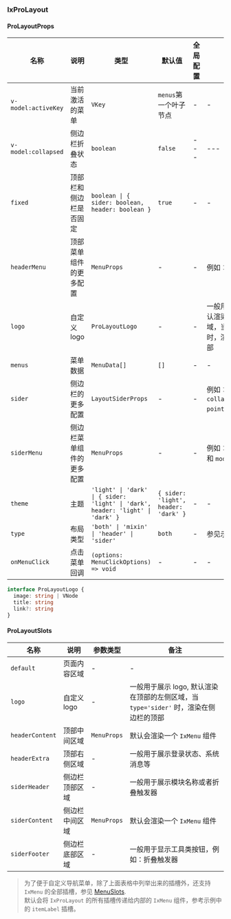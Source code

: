 
### IxProLayout

#### ProLayoutProps

| 名称 | 说明 | 类型  | 默认值 | 全局配置 | 备注 |
| --- | --- | --- | --- | --- | --- |
| `v-model:activeKey` | 当前激活的菜单 | `VKey` | `menus`第一个叶子节点 | - | - |
| `v-model:collapsed` | 侧边栏折叠状态 | `boolean` | `false` | --- | --- |
| `fixed` | 顶部栏和侧边栏是否固定 | `boolean \| { sider: boolean, header: boolean }` | `true` | - | - |
| `headerMenu` | 顶部菜单组件的更多配置 | `MenuProps` | - | - | 例如：`getKey` |
| `logo` | 自定义 logo | `ProLayoutLogo` | - | - | 一般用于展示 logo, 默认渲染在顶部的左侧区域，当 `type='sider'` 时，渲染在侧边栏的顶部 |
| `menus` | 菜单数据 | `MenuData[]` | `[]` | - | - |
| `sider` | 侧边栏的更多配置 | `LayoutSiderProps` | - | - | 例如：`collapsed`,`breakpoint`, `pointer` 等配置 |
| `siderMenu` | 侧边栏菜单组件的更多配置 | `MenuProps` | - | - | 例如：`getKey`, `indent` 和 `mode` |
| `theme` | 主题 | `'light' \| 'dark' \| { sider: 'light' \| 'dark', header: 'light' \| 'dark' }` | `{ sider: 'light', header: 'dark' }` | - | - |
| `type` | 布局类型 | `'both' \| 'mixin' \| 'header' \| 'sider'` | `both` | - | 参见示例：[布局类型](#pro-layout-demo-Type) |
| `onMenuClick` | 点击菜单回调 | `(options: MenuClickOptions) => void`| - | -  | - |

```ts
interface ProLayoutLogo {
  image: string | VNode
  title: string
  link?: string
}
```

#### ProLayoutSlots

| 名称 | 说明 | 参数类型 | 备注 |
| --- | --- | --- | --- |
| `default` | 页面内容区域  | - | - |
| `logo` | 自定义 logo  | - | 一般用于展示 logo, 默认渲染在顶部的左侧区域，当 `type='sider'` 时，渲染在侧边栏的顶部  |
| `headerContent` | 顶部中间区域 | `MenuProps` | 默认会渲染一个 `IxMenu` 组件 |
| `headerExtra` | 顶部右侧区域 | -  | 一般用于展示登录状态、系统消息等  |
| `siderHeader` | 侧边栏顶部区域 | -| 一般用于展示模块名称或者折叠触发器  |
| `siderContent` | 侧边栏中间区域 | `MenuProps`  | 默认会渲染一个 `IxMenu` 组件 |
| `siderFooter` | 侧边栏底部区域 | -  | 一般用于显示工具类按钮，例如：折叠触发器 |

> 为了便于自定义导航菜单，除了上面表格中列举出来的插槽外，还支持 `IxMenu` 的全部插槽，参见 [MenuSlots](/components/menu/zh#MenuSlots).  
> 默认会将 `IxProLayout` 的所有插槽传递给内部的 `IxMenu` 组件，参考示例中的 `itemLabel` 插槽。
